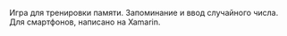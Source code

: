 Игра для тренировки памяти. Запоминание и ввод случайного числа. Для смартфонов, написано на Xamarin.
